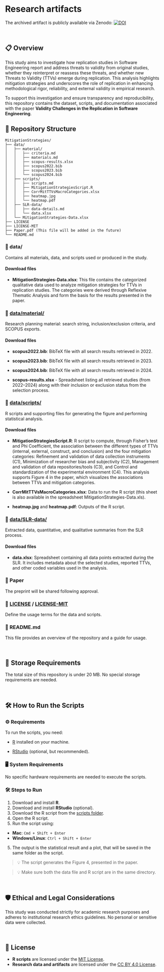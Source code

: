 
# Research artifacts

The archived artifact is publicly available via Zenodo: [![DOI](https://zenodo.org/badge/DOI/10.5281/zenodo.15972164.svg)](https://doi.org/10.5281/zenodo.15972164) 

<br>

## 📋 Overview


This study aims to investigate how replication studies in Software Engineering report and address threats to validity from original studies, whether they reinterpret or reassess these threats, and whether new Threats to Validity (TTVs) emerge during replication. This analysis highlights mitigation strategies and underscores the role of replication in enhancing methodological rigor, reliability, and external validity in empirical research.

To support this investigation and ensure transparency and reproducibility, this repository contains the dataset, scripts, and documentation associated with the paper **Validity Challenges in the Replication in Software Engineering**.
<br>

## 📂 Repository Structure

```
MitigationStrategies/
├── data/
│   ├── material/
│   │   ├── criteria.md
│   │   ├── materials.md
│   │   ├── scopus-results.xlsx
│   │   ├── scopus2022.bib
│   │   ├── scopus2023.bib
│   │   └── scopus2024.bib
│   ├── scripts/
│   │   ├── scripts.md
│   │   ├── MitigationStrategiesScript.R
│   │   ├── CorrMitTTVsMacroCategories.xlsx
│   │   ├── heatmap.jpg
│   │   └── heatmap.pdf
│   ├── SLR-data/
│   │   ├── data-details.md
│   │   └── data.xlsx
│   └── MitigationStrategies-Data.xlsx
├── LICENSE
├── LICENSE-MIT
├── Paper.pdf (This file will be added in the future)
└── README.md
```

### 📂 data/
Contains all materials, data, and scripts used or produced in the study.

#### Download files

- **MitigationStrategies-Data.xlsx**: This file contains the categorized qualitative data used to analyze mitigation strategies for TTVs in replication studies. The categories were derived through Reflexive Thematic Analysis and form the basis for the results presented in the paper.

### 📂 [data/material/](data/material/materials.md)
Research planning material: search string, inclusion/exclusion criteria, and SCOPUS exports.

#### Download files

- **scopus2022.bib**: BibTeX file with all search results retrieved in 2022.

- **scopus2023.bib**: BibTeX file with all search results retrieved in 2023.

- **scopus2024.bib**: BibTeX file with all search results retrieved in 2024.

- **scopus-results.xlsx** - Spreadsheet listing all retrieved studies (from 2022–2024) along with their inclusion or exclusion status from the selection process.


### 📂 [data/scripts/](data/scripts/scripts.md)
R scripts and supporting files for generating the figure and performing statistical analysis.

#### Download files

- **MitigationStrategiesScript.R**: R script to compute, through Fisher’s test and Phi Coefficient, the association between the different types of TTVs (internal, external, construct, and conclusion) and the four mitigation categories: Refinement and validation of data collection instruments (C1), Minimization of researcher bias and subjectivity (C2), Management and validation of data repositories/tools (C3), and Control and standardization of the experimental environment (C4). This analysis supports Figure 4 in the paper, which visualizes the associations between TTVs and mitigation categories.

- **CorrMitTTVsMacroCategories.xlsx**: Data to run the R script (this sheet is also available in the spreadsheet MitigationStrategies-Data.xls).

- **heatmap.jpg** and **heatmap.pdf**: Outputs of the R script.


### 📂 [data/SLR-data/](data/SLR-data/data-details.md)
Extracted data, quantitative, and qualitative summaries from the SLR process.

#### Download files

- **data.xlsx**: Spreadsheet containing all data points extracted during the SLR. It includes metadata about the selected studies, reported TTVs, and other coded variables used in the analysis.


### 📄 Paper <!--[Paper.pdf](Paper.pdf)-->
The preprint will be shared following approval. <!--The full paper, related to this artifact, describing the study's goals, methodology, analysis, and findings.-->

### 📄 [LICENSE](LICENSE) / [LICENSE-MIT](LICENSE-MIT)
Define the usage terms for the data and scripts.

### 📄 README.md
This file provides an overview of the repository and a guide for usage. <!--This file provides an overview of the repository, a guide for usage, and instructions on how to cite this artifact.-->



<br>

## 💾 Storage Requirements
The total size of this repository is under 20 MB. No special storage requirements are needed.

<br>

## 🛠 How to Run the Scripts

### ⚙️ Requirements

To run the scripts, you need:

- [R](https://cran.r-project.org/) installed on your machine.

- [RStudio](https://www.rstudio.com/products/rstudio/download/) (optional, but recommended).


### 🖥️ System Requirements

No specific hardware requirements are needed to execute the scripts.


### 🛠 Steps to Run

1. Download and install **R**.
2. Download and install **RStudio** (optional).
3. Download the R script from the [scripts folder](data/scripts/scripts.md).
4. Open the R script.
6. Run the script using:
  - **Mac**: `Cmd + Shift + Enter`
  - **Windows/Linux**: `Ctrl + Shift + Enter`
5. The output is the statistical result and a plot, that will be saved in the same folder as the script.

> 💡 The script generates the Figure 4, presented in the paper. <!-- [paper](Paper.pdf).-->

> 💡 Make sure both the data file and R script are in the same directory.

<br>


## 🛡️ Ethical and Legal Considerations

This study was conducted strictly for academic research purposes and adheres to institutional research ethics guidelines. No personal or sensitive data were collected.

<br>

## 📜 License

- **R scripts** are licensed under the [MIT License](LICENSE-MIT).
- **Research data and artifacts** are licensed under the [CC BY 4.0 License](LICENSE).